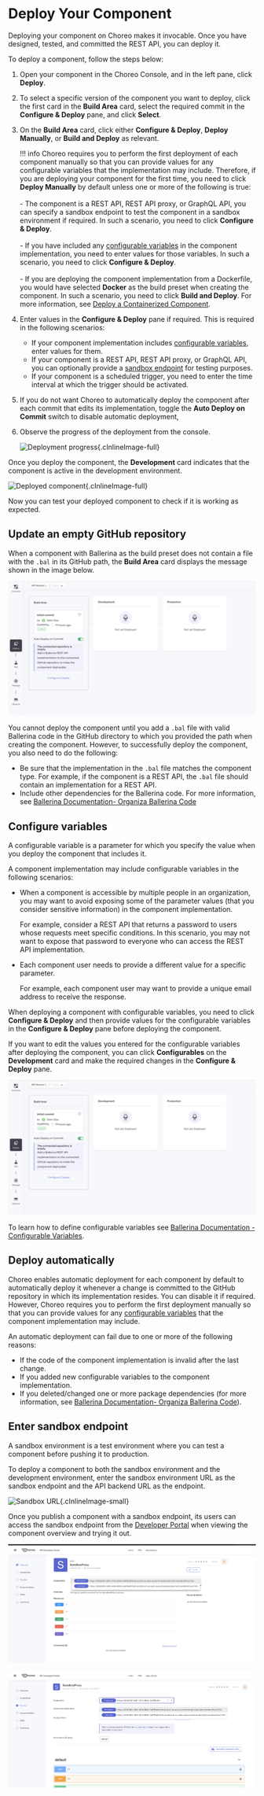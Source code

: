 # Deploy Your Component

Deploying your component on Choreo makes it invocable. Once you have designed, tested, and committed the REST API, you can deploy it.

To deploy a component, follow the steps below:

1. Open your component in the Choreo Console, and in the left pane, click **Deploy**.

2. To select a specific version of the component you want to deploy, click the first card in the **Build Area** card, select the required commit in the **Configure & Deploy** pane, and click **Select**.

3. On the **Build Area** card, click either **Configure & Deploy**, **Deploy Manually**, or **Build and Deploy** as relevant.

    !!! info
        Choreo requires you to perform the first deployment of each component manually so that you can provide values for any configurable variables that the implementation may include. Therefore, if you are deploying your component for the first time, you need to click **Deploy Manually** by default unless one or more of the following is true:<br/><br/>- The component is a REST API, REST API proxy, or GraphQL API, you can specify a sandbox endpoint to test the component in a sandbox environment if required. In such a scenario, you need to click **Configure & Deploy**.<br/><br/>- If you have included any [configurable variables]((https://ballerina.io/learn/by-example/configurable-variables/)) in the component implementation, you need to enter values for those variables. In such a scenario, you need to click **Configure & Deploy**.<br/><br/>- If you are deploying the component implementation from a Dockerfile, you would have selected **Docker** as the build preset when creating the component. In such a scenario, you need to click **Build and Deploy**. For more information, see [Deploy a Containerized Component](deploy-a-containerized-choreo-component.md).

4. Enter values in the **Configure & Deploy** pane if required. This is required in the following scenarios:

    - If your component implementation includes [configurable variables](#configure-variables), enter values for them.
    - If your component is a REST API, REST API proxy, or GraphQL API, you can optionally provide a [sandbox endpoint](#enter-sandbox-endpoint) for testing purposes.
    - If your component is a scheduled trigger, you need to enter the time interval at which the trigger should be activated.

6. If you do not want Choreo to automatically deploy the component after each commit that edits its implementation, toggle the **Auto Deploy on Commit** switch to disable automatic deployment,

7. Observe the progress of the deployment from the console.

    ![Deployment progress](../assets/img/tutorials/rest-api/deployment-progress.png){.cInlineImage-full}

Once you deploy the component, the **Development** card indicates that the component is active in the development environment.

![Deployed component](../assets/img/tutorials/rest-api/deployed-api.png){.cInlineImage-full}

Now you can test your deployed component to check if it is working as expected.

## Update an empty GitHub repository

When a component with Ballerina as the build preset does not contain a file with the `.bal` in its GitHub path, the **Build Area** card displays the message shown in the image below.

![Empty GitHub repository](../assets/img/deploy/empty-github-repository.png)

You cannot deploy the component until you add a `.bal` file with valid Ballerina code in the GitHub directory to which you provided the path when creating the component. However, to successfully deploy the component, you also need to do the following:

- Be sure that the implementation in the `.bal` file matches the component type. For example, if the component is a REST API, the `.bal` file should contain an implementation for a REST API.
- Include other dependencies for the Ballerina code. For more information, see [Ballerina Documentation- Organiza Ballerina Code](https://ballerina.io/learn/organize-ballerina-code/)

## Configure variables

A configurable variable is a parameter for which you specify the value when you deploy the component that includes it.

A component implementation may include configurable variables in the following scenarios:

- When a component is accessible by multiple people in an organization, you may want to avoid exposing some of the parameter values (that you consider sensitive information) in the component implementation.

  For example, consider a REST API that returns a password to users whose requests meet specific conditions. In this scenario, you may not want to expose that password to everyone who can access the REST API implementation.

- Each component user needs to provide a different value for a specific parameter.

  For example, each component user may want to provide a unique email address to receive the response.

When deploying a component with configurable variables, you need to click **Configure & Deploy** and then provide values for the configurable variables in the **Configure & Deploy** pane before deploying the component.

If you want to edit the values you entered for the configurable variables after deploying the component, you can click **Configurables** on the **Development** card and make the required changes in the **Configure & Deploy** pane.

![Empty GitHub repository](../assets/img/deploy/empty-github-repository.png)

To learn how to define configurable variables see [Ballerina Documentation -  Configurable Variables](https://ballerina.io/learn/by-example/configurable-variables/).

## Deploy automatically

Choreo enables automatic deployment for each component by default to automatically deploy it whenever a change is committed to the GitHub repository in which its implementation resides. You can disable it if required. However, Choreo requires you to perform the first deployment manually so that you can provide values for any [configurable variables](#configure-variables) that the component implementation may include.

An automatic deployment can fail due to one or more of the following reasons:

- If the code of the component implementation is invalid after the last change.
- If you added new configurable variables to the component implementation.
- If you deleted/changed one or more package dependencies (for more information, see [Ballerina Documentation- Organiza Ballerina Code](https://ballerina.io/learn/organize-ballerina-code/)).

## Enter sandbox endpoint

A sandbox environment is a test environment where you can test a component before pushing it to production.

To deploy a component to both the sandbox environment and the development environment, enter the sandbox environment URL as the sandbox endpoint and the API backend URL as the endpoint.

![Sandbox URL](../../assets/img/rest-apis/sandbox-url.png){.cInlineImage-small}

Once you publish a component with a sandbox endpoint, its users can access the sandbox endpoint from the [Developer Portal](../administer/customize-the-developer-portal.md) when viewing the component overview and trying it out.

![Sandbox endpoint in overview](../assets/img/deploy/sandbox-endpoint-in-overview.png)

![Sandbox endpoint in try out view](../assets/img/deploy/sandbox-endpoint-in-try-out-view.png)





